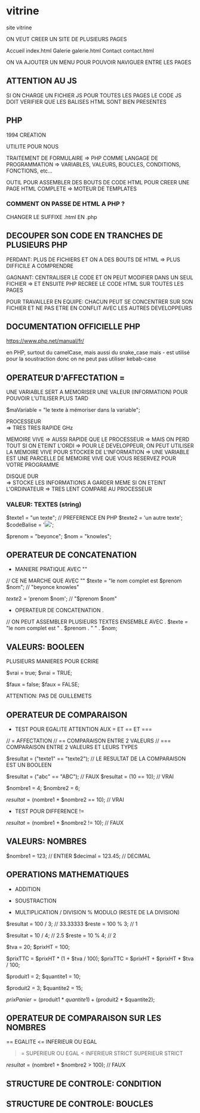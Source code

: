 # vitrine

site vitrine

ON VEUT CREER UN SITE DE PLUSIEURS PAGES

Accueil     index.html
Galerie     galerie.html
Contact     contact.html

ON VA AJOUTER UN MENU POUR POUVOIR NAVIGUER ENTRE LES PAGES


## ATTENTION AU JS

SI ON CHARGE UN FICHIER JS POUR TOUTES LES PAGES
LE CODE JS DOIT VERIFIER QUE LES BALISES HTML SONT BIEN PRESENTES


## PHP

1994 CREATION

UTILITE POUR NOUS

TRAITEMENT DE FORMULAIRE
=> PHP COMME LANGAGE DE PROGRAMMATION
=> VARIABLES, VALEURS, BOUCLES, CONDITIONS, FONCTIONS, etc...

OUTIL POUR ASSEMBLER DES BOUTS DE CODE HTML 
POUR CREER UNE PAGE HTML COMPLETE
=> MOTEUR DE TEMPLATES

### COMMENT ON PASSE DE HTML A PHP ?

CHANGER LE SUFFIXE .html EN .php

## DECOUPER SON CODE EN TRANCHES DE PLUSIEURS PHP

PERDANT: PLUS DE FICHIERS ET ON A DES BOUTS DE HTML
=> PLUS DIFFICILE A COMPRENDRE

GAGNANT: 
CENTRALISER LE CODE ET ON PEUT MODIFIER DANS UN SEUL FICHIER => ET ENSUITE PHP RECREE LE CODE HTML SUR TOUTES LES PAGES

POUR TRAVAILLER EN EQUIPE:
CHACUN PEUT SE CONCENTRER SUR SON FICHIER ET NE PAS ETRE EN CONFLIT AVEC LES AUTRES DEVELOPPEURS


## DOCUMENTATION OFFICIELLE PHP

https://www.php.net/manual/fr/

en PHP, surtout du camelCase, mais aussi du snake_case
mais - est utilisé pour la soustraction 
donc on ne peut pas utiliser kebab-case

## OPERATEUR D'AFFECTATION =

UNE VARIABLE SERT A MEMORISER UNE VALEUR (INFORMATION)
POUR POUVOIR L'UTILISER PLUS TARD

$maVariable = "le texte à mémoriser dans la variable";

PROCESSEUR      
=> TRES TRES RAPIDE GHz

MEMOIRE VIVE
=> AUSSI RAPIDE QUE LE PROCESSEUR
=> MAIS ON PERD TOUT SI ON ETEINT L'ORDI
=> POUR LE DEVELOPPEUR, ON PEUT UTILISER LA MEMOIRE VIVE POUR STOCKER DE L'INFORMATION
=> UNE VARIABLE EST UNE PARCELLE DE MEMOIRE VIVE QUE VOUS RESERVEZ POUR VOTRE PROGRAMME

DISQUE DUR      
=> STOCKE LES INFORMATIONS A GARDER MEME SI ON ETEINT L'ORDINATEUR
=> TRES LENT COMPARE AU PROCESSEUR


### VALEUR: TEXTES (string)

$texte1 = "un texte";           // PREFERENCE EN PHP
$texte2 = 'un autre texte';
$codeBalise = '<img src="images/phot1.jpg">';

$prenom = "beyonce";
$nom = "knowles";

## OPERATEUR DE CONCATENATION

* MANIERE PRATIQUE AVEC ""

// CE NE MARCHE QUE AVEC ""
$texte = "le nom complet est $prenom $nom";        // "beyonce knowles"

$texte2 = '$prenom $nom';        // "$prenom $nom"

* OPERATEUR DE CONCATENATION .

// ON PEUT ASSEMBLER PLUSIEURS TEXTES ENSEMBLE AVEC .
$texte = "le nom complet est " . $prenom . " " . $nom;

## VALEURS: BOOLEEN

PLUSIEURS MANIERES POUR ECRIRE

$vrai = true;
$vrai = TRUE;

$faux = false;
$faux = FALSE;

ATTENTION: PAS DE GUILLEMETS

## OPERATEUR DE COMPARAISON

* TEST POUR EGALITE
ATTENTION AUX = ET == ET ===

// =    AFFECTATION
// ==   COMPARAISON ENTRE 2 VALEURS
// ===  COMPARAISON ENTRE 2 VALEURS ET LEURS TYPES

$resultat = ("texte1" == "texte2");
// LE RESULTAT DE LA COMPARAISON EST UN BOOLEEN

$resultat = ("abc" == "ABC");   // FAUX
$resultat = (10 == 10);     // VRAI

$nombre1 = 4;
$nombre2 = 6;

$resultat = ($nombre1 + $nombre2 == 10);    // VRAI


* TEST POUR DIFFERENCE !=

$resultat = ($nombre1 + $nombre2 != 10);    // FAUX

## VALEURS: NOMBRES


$nombre1 = 123;         // ENTIER
$decimal = 123.45;      // DECIMAL

## OPERATIONS MATHEMATIQUES

+   ADDITION
-   SOUSTRACTION
*   MULTIPLICATION
/   DIVISION
%   MODULO  (RESTE DE LA DIVISION)

$resultat = 100 / 3;    //  33.33333
$reste    = 100 % 3;    //  1

$resultat = 10 / 4;     // 2.5
$reste    = 10 % 4;     // 2

$tva = 20;
$prixHT = 100;

$prixTTC = $prixHT * (1 + $tva / 100);
$prixTTC = $prixHT + $prixHT * $tva / 100;

$produit1 = 2;
$quantite1 = 10;

$produit2 = 3;
$quantite2 = 15;

$prixPanier = ($produit1 * $quantite1) + ($produit2 * $quantite2);



## OPERATEUR DE COMPARAISON SUR LES NOMBRES

==      EGALITE
<=      INFERIEUR OU EGAL
>=      SUPERIEUR OU EGAL
<       INFERIEUR STRICT
>       SUPERIEUR STRICT

$resultat = ($nombre1 + $nombre2 > 100);    // FAUX





## STRUCTURE DE CONTROLE: CONDITION



## STRUCTURE DE CONTROLE: BOUCLES







